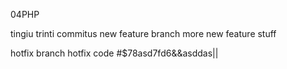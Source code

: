 04PHP

tingiu trinti commitus
new feature branch
more new feature stuff

hotfix branch
hotfix code #$78asd7fd6&&asddas||